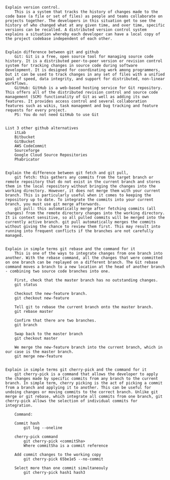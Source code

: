 	Explain version control.
        This is a system that tracks the history of changes made to the code base (a file or set of files) as people and teams collaborate on projects together. The developers in this situation get to see the history of who changed what at any given time, and over time, specific versions can be recalled. A distributed version control system explains a situation whereby each developer can have a local copy of the project codebase independent of each other.


    Explain difference between git and github
        Git: Git is a free, open source tool for managing source code history. It is a distributed peer-to-peer version or revision control system for tracking changes in source code during software development. It is designed for coordinating work among programmers, but it can be used to track changes in any set of files with a unified goal of speed, data integrity, and support for distributed, non-linear workflows.
        GitHub: GitHub is a web-based hosting service for Git repository. This offers all of the distributed revision control and source code management (SCM) functionality of Git as well as adding its own features. It provides access control and several collaboration features such as wikis, task managemnt and bug tracking and feature requests for every project.
        PS: You do not need GitHub to use Git


    List 3 other github alternatives
        itLab
        Bitbucket
        GitBucket
        AWS CodeCommit
        Sourceforge
        Google Cloud Source Repositories
        Phabricator


    Explain the difference between git fetch and git pull,
        git fetch: this gathers any commits from the target branch or remote repository that do not exist in the current branch and stores them in the local repository without bringing the changes into the working directory. However, it does not merge them with your current branch. This is particularly useful when it comes to keeping the repository up to date. To integrate the commits into your current branch, you must use git merge afterwards.
        git pull: this automatically merge after fetching commits (all changes) from the remote directory changes into the working directory. It is context sensitive, so all pulled commits will be merged into the currently active branch. git pull automatically merges the commits without giving the chance to review them first. This may result into running into frequent conflicts if the branches are not carefully managed.

        
    Explain in simple terms git rebase and the command for it
        This is one of the ways to integrate changes from one branch into another. With the rebase command, all the changes that were committed on one branch can be replayed on a different branch. The Git rebase command moves a branch to a new location at the head of another branch - combining two source code branches into one.

        First, check that the master branch has no outstanding changes.
        git status
    
        Checkout the new-feature branch.
        git checkout new-feature
    
        Tell git to rebase the current branch onto the master branch.
        git rebase master
    
        Confirm that there are two branches.
        git branch
    
        Swap back to the master branch
        git checkout master
    
        We merge the new-feature branch into the current branch, which in our case is the master branch.
        git merge new-feature


    Explain in simple terms git cherry-pick and the command for it
        git cherry-pick is a command that allows the developer to apply the changes made by specific commits from any branch to the current branch. In simple term, cherry picking is the act of picking a commit from a branch and applying it to another. This can be useful for undoing changes or moving commits to the correct branch. Unlike git merge or git rebase, which integrate all commits from one branch, git cherry-pick allows the selection of individual commits for integration.

        Command:
    
        Commit hash
            git log --oneline
    
        cherry-pick command
            git cherry-pick <commitSha>
            Where commitSha is a commit reference
    
        Add commit changes to the working copy
            git cherry-pick 65be1e5 --no-commit
    
        Select more than one commit simultaneouly
            git cherry-pick hash1 hash3
